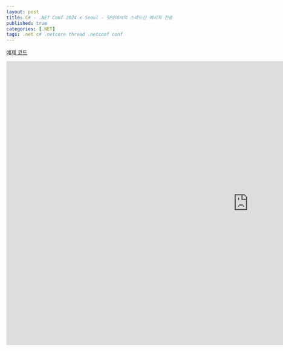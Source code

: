 ```yaml
---
layout: post
title: C# - .NET Conf 2024 x Seoul - 닷넷에서의 스레드간 메시지 전송
published: true
categories: [.NET]
tags: .net c# .netcore thread .netconf conf
---  
```

[예제 코드](https://github.com/jacking75/conf_codes/tree/main/2024-02-21 )  
      
<iframe src="https://docs.google.com/presentation/d/e/2PACX-1vQUo7eSqaA4kVXhqE7pVvB5jupebsvJjwS6BnbUQI0zw4MgEvb-Z9yrmz5nRnC_YdlDP-bpOoBrImnT/embed?start=false&loop=false&delayms=3000" frameborder="0" width="1280" height="749" allowfullscreen="true" mozallowfullscreen="true" webkitallowfullscreen="true"></iframe>     